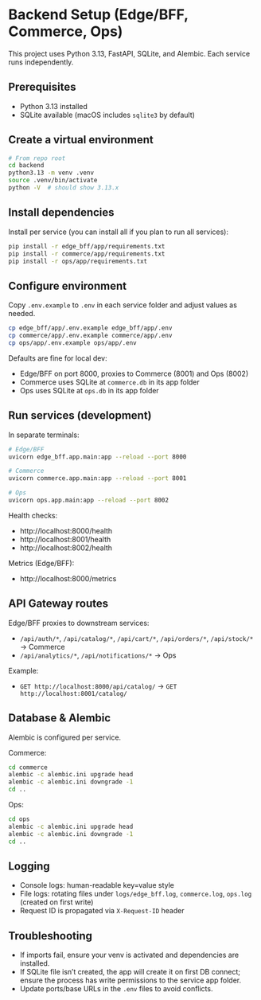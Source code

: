 # Backend Setup (Edge/BFF, Commerce, Ops)

This project uses Python 3.13, FastAPI, SQLite, and Alembic. Each service runs independently.

## Prerequisites
- Python 3.13 installed
- SQLite available (macOS includes `sqlite3` by default)

## Create a virtual environment
```bash
# From repo root
cd backend
python3.13 -m venv .venv
source .venv/bin/activate
python -V  # should show 3.13.x
```

## Install dependencies
Install per service (you can install all if you plan to run all services):
```bash
pip install -r edge_bff/app/requirements.txt
pip install -r commerce/app/requirements.txt
pip install -r ops/app/requirements.txt
```

## Configure environment
Copy `.env.example` to `.env` in each service folder and adjust values as needed.
```bash
cp edge_bff/app/.env.example edge_bff/app/.env
cp commerce/app/.env.example commerce/app/.env
cp ops/app/.env.example ops/app/.env
```

Defaults are fine for local dev:
- Edge/BFF on port 8000, proxies to Commerce (8001) and Ops (8002)
- Commerce uses SQLite at `commerce.db` in its app folder
- Ops uses SQLite at `ops.db` in its app folder

## Run services (development)
In separate terminals:
```bash
# Edge/BFF
uvicorn edge_bff.app.main:app --reload --port 8000

# Commerce
uvicorn commerce.app.main:app --reload --port 8001

# Ops
uvicorn ops.app.main:app --reload --port 8002
```

Health checks:
- http://localhost:8000/health
- http://localhost:8001/health
- http://localhost:8002/health

Metrics (Edge/BFF):
- http://localhost:8000/metrics

## API Gateway routes
Edge/BFF proxies to downstream services:
- `/api/auth/*`, `/api/catalog/*`, `/api/cart/*`, `/api/orders/*`, `/api/stock/*` → Commerce
- `/api/analytics/*`, `/api/notifications/*` → Ops

Example:
- `GET http://localhost:8000/api/catalog/` → `GET http://localhost:8001/catalog/`

## Database & Alembic
Alembic is configured per service.

Commerce:
```bash
cd commerce
alembic -c alembic.ini upgrade head
alembic -c alembic.ini downgrade -1
cd ..
```

Ops:
```bash
cd ops
alembic -c alembic.ini upgrade head
alembic -c alembic.ini downgrade -1
cd ..
```

## Logging
- Console logs: human-readable key=value style
- File logs: rotating files under `logs/edge_bff.log`, `commerce.log`, `ops.log` (created on first write)
- Request ID is propagated via `X-Request-ID` header

## Troubleshooting
- If imports fail, ensure your venv is activated and dependencies are installed.
- If SQLite file isn’t created, the app will create it on first DB connect; ensure the process has write permissions to the service app folder.
- Update ports/base URLs in the `.env` files to avoid conflicts.

